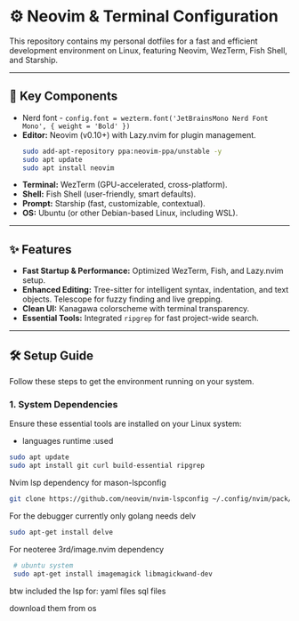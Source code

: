 # ⚙️ Neovim & Terminal Configuration

This repository contains my personal dotfiles for a fast and efficient development environment on Linux, featuring Neovim, WezTerm, Fish Shell, and Starship.

---

## 🚀 Key Components

* Nerd font - `config.font = wezterm.font('JetBrainsMono Nerd Font Mono', { weight = 'Bold' })`
* **Editor:** Neovim (v0.10+) with Lazy.nvim for plugin management.
  ```bash
  sudo add-apt-repository ppa:neovim-ppa/unstable -y
  sudo apt update
  sudo apt install neovim

* **Terminal:** WezTerm (GPU-accelerated, cross-platform).
* **Shell:** Fish Shell (user-friendly, smart defaults).
* **Prompt:** Starship (fast, customizable, contextual).
* **OS:** Ubuntu (or other Debian-based Linux, including WSL).

---

## ✨ Features

* **Fast Startup & Performance:** Optimized WezTerm, Fish, and Lazy.nvim setup.
* **Enhanced Editing:** Tree-sitter for intelligent syntax, indentation, and text objects. Telescope for fuzzy finding and live grepping.
* **Clean UI:** Kanagawa colorscheme with terminal transparency.
* **Essential Tools:** Integrated `ripgrep` for fast project-wide search.

---

## 🛠️ Setup Guide

Follow these steps to get the environment running on your system.

### 1. **System Dependencies**

Ensure these essential tools are installed on your Linux system:
- languages runtime :used

```bash
sudo apt update
sudo apt install git curl build-essential ripgrep
```
Nvim lsp dependency for mason-lspconfig
```bash
git clone https://github.com/neovim/nvim-lspconfig ~/.config/nvim/pack/nvim/start/nvim-lspconfig
```
For the debugger currently only golang needs delv
```bash
sudo apt-get install delve
```

For neoteree 3rd/image.nvim dependency 
```bash
 # ubuntu system
 sudo apt-get install imagemagick libmagickwand-dev
```
btw included the lsp for:
yaml files
sql files

download them from os


